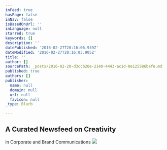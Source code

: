 ```yaml
---
inFeed: true
hasPage: false
inNav: false
isBasedOnUrl: ''
inLanguage: null
starred: true
keywords: []
description: ''
datePublished: '2016-02-27T20:16:06.939Z'
dateModified: '2016-02-27T20:16:03.905Z'
title: ''
author: []
sourcePath: _posts/2016-02-20-d3ccb20e-2140-4443-ac1d-0e125586bafe.md
published: true
authors: []
publisher:
  name: null
  domain: null
  url: null
  favicon: null
_type: Blurb

---
```

## A Curated Newsfeed on Creativity   
in Corporate and Brand Communications
![](https://s3-us-west-2.amazonaws.com/the-grid-img/p/adc29fdbdd47bbb4e91db25178929e4c4b86e1ea.gif)